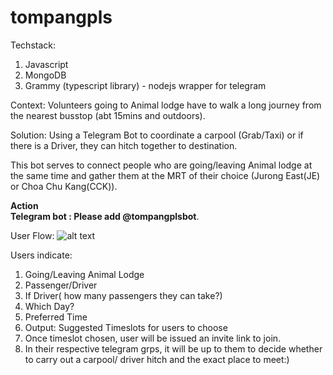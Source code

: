 # tompangpls
Techstack:    
1) Javascript  
2) MongoDB  
3) Grammy (typescript library) - nodejs wrapper for telegram

Context: Volunteers going to Animal lodge have to walk a long journey from the nearest busstop (abt 15mins and outdoors).  

Solution: Using a Telegram Bot to coordinate a carpool (Grab/Taxi) or if there is a Driver, they can hitch together to destination.  

This bot serves to connect people who are going/leaving Animal lodge at the same time and gather them at the MRT of their choice (Jurong East(JE) or Choa Chu Kang(CCK)). 

__Action__      
__Telegram bot : Please add @tompangplsbot__. 

User Flow:
![alt text](https://github.com/duguowei1000/TompangMePls/tree/main/pics/1.png)


Users  indicate:  
1) Going/Leaving Animal Lodge
2) Passenger/Driver
3) If Driver( how many passengers they can take?)
4) Which Day?
5) Preferred Time
6) Output: Suggested Timeslots for users to choose
7) Once timeslot chosen, user will be issued an invite link to join. 
8) In their respective telegram grps, it will be up to them to decide whether to carry out a carpool/ driver hitch and the exact place to meet:)
